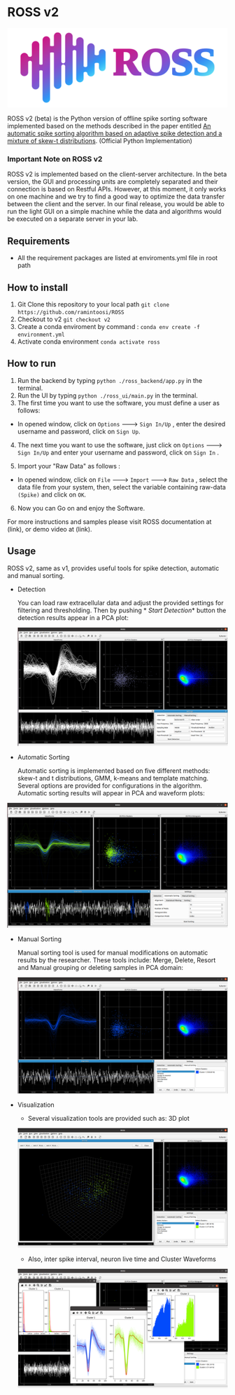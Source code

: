 # ROSS v2

![image](./images/Ross_Color.png)

ROSS v2 (beta) is the Python version of offline spike sorting software implemented based on the methods described in the
paper
entitled [An automatic spike sorting algorithm based on adaptive spike detection and a mixture of skew-t distributions](https://www.nature.com/articles/s41598-021-93088-w). (Official Python Implementation)

### Important Note on ROSS v2

ROSS v2 is implemented based on the client-server architecture. In the beta version, the GUI and processing units are
completely separated and their connection is based on Restful APIs. However, at this moment, it only works on one
machine and we try to find a good way to optimize the data transfer between the client and the server. In our final
release, you would be able to run the light GUI on a simple machine while the data and algorithms would be executed on a
separate server in your lab.

## Requirements

- All the requirement packages are listed at enviroments.yml file in root path

## How to install

1. Git Clone this repository to your local path ```git clone https://github.com/ramintoosi/ROSS```
2. Checkout to v2 ```git checkout v2```
3. Create a conda enviroment by command : ```conda env create -f environment.yml```
4. Activate conda environment ```conda activate ross```

## How to run

1. Run the backend by typing  ```python ./ross_backend/app.py``` in the terminal.
2. Run the UI by typing  ```python ./ross_ui/main.py``` in the terminal.
3. The first time you want to use the software, you must define a user as follows:

- In opened window, click on ```Options``` ---> ```Sign In/Up``` , enter the desired username and password, click
  on ```Sign Up```.

4. The next time you want to use the software, just click on ```Options``` ---> ```Sign In/Up``` and enter your username
   and password, click on ```Sign In``` .

5. Import your "Raw Data" as follows :

- In opened window, click on ```File``` ---> ```Import``` ---> ```Raw Data``` , select the data file from your system,
  then, select the variable containing raw-data ```(Spike)``` and click on ```OK```.

6. Now you can Go on and enjoy the Software.

For more instructions and samples please visit ROSS documentation at (link), or demo video at (link).

## Usage

ROSS v2, same as v1, provides useful tools for spike detection, automatic and manual sorting.

- Detection

  You can load raw extracellular data and adjust the provided settings for filtering and thresholding. Then by pushing *
  *Start Detection** button the detection results appear in a PCA plot:

  ![image](./images/detection.png)


- Automatic Sorting

  Automatic sorting is implemented based on five different methods: skew-t and t distributions, GMM, k-means and
  template matching. Several options are provided for configurations in the algorithm. Automatic sorting results will
  appear in PCA and waveform plots:

![image](./images/sort.png)

- Manual Sorting

  Manual sorting tool is used for manual modifications on automatic results by the researcher. These tools include:
  Merge, Delete, Resort and Manual grouping or deleting samples in PCA domain:

  ![image](./images/sort2.png)


- Visualization

    - Several visualization tools are provided such as: 3D plot

  ![image](./images/vis1.png)

    - Also, inter spike interval, neuron live time and Cluster Waveforms

  ![image](./images/vis2.png)

  



